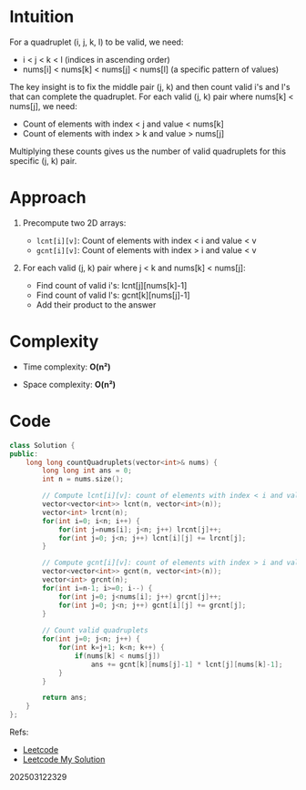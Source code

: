 # Intuition
For a quadruplet (i, j, k, l) to be valid, we need:
- i < j < k < l (indices in ascending order)
- nums[i] < nums[k] < nums[j] < nums[l] (a specific pattern of values)

The key insight is to fix the middle pair (j, k) and then count valid i's and l's that can complete the quadruplet. For each valid (j, k) pair where nums[k] < nums[j], we need:
- Count of elements with index < j and value < nums[k]
- Count of elements with index > k and value > nums[j]

Multiplying these counts gives us the number of valid quadruplets for this specific (j, k) pair.

# Approach
1. Precompute two 2D arrays:
   - `lcnt[i][v]`: Count of elements with index < i and value < v
   - `gcnt[i][v]`: Count of elements with index > i and value < v

2. For each valid (j, k) pair where j < k and nums[k] < nums[j]:
   - Find count of valid i's: lcnt[j][nums[k]-1]
   - Find count of valid l's: gcnt[k][nums[j]-1]
   - Add their product to the answer

# Complexity
- Time complexity: **O(n²)**

- Space complexity: **O(n²)**

# Code
```cpp []
class Solution {
public:
    long long countQuadruplets(vector<int>& nums) {
        long long int ans = 0;
        int n = nums.size();

        // Compute lcnt[i][v]: count of elements with index < i and value < v
        vector<vector<int>> lcnt(n, vector<int>(n));
        vector<int> lrcnt(n);
        for(int i=0; i<n; i++) {
            for(int j=nums[i]; j<n; j++) lrcnt[j]++;
            for(int j=0; j<n; j++) lcnt[i][j] += lrcnt[j];
        }

        // Compute gcnt[i][v]: count of elements with index > i and value < v
        vector<vector<int>> gcnt(n, vector<int>(n));
        vector<int> grcnt(n);
        for(int i=n-1; i>=0; i--) {
            for(int j=0; j<nums[i]; j++) grcnt[j]++;
            for(int j=0; j<n; j++) gcnt[i][j] += grcnt[j];
        }
 
        // Count valid quadruplets
        for(int j=0; j<n; j++) {
            for(int k=j+1; k<n; k++) {
                if(nums[k] < nums[j])
                    ans += gcnt[k][nums[j]-1] * lcnt[j][nums[k]-1];
            }
        }

        return ans;
    }
};
```

Refs: 
- [Leetcode](https://leetcode.com/problems/count-increasing-quadruplets/description/)
- [Leetcode My Solution](https://leetcode.com/problems/count-increasing-quadruplets/solutions/6529996/prefix-counting-simple-n-2-approach)


202503122329

